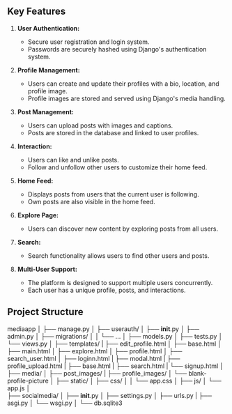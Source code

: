 ## Key Features

1. **User Authentication:**
   - Secure user registration and login system.
   - Passwords are securely hashed using Django's authentication system.

2. **Profile Management:**
   - Users can create and update their profiles with a bio, location, and profile image.
   - Profile images are stored and served using Django's media handling.

3. **Post Management:**
   - Users can upload posts with images and captions.
   - Posts are stored in the database and linked to user profiles.

4. **Interaction:**
   - Users can like and unlike posts.
   - Follow and unfollow other users to customize their home feed.

5. **Home Feed:**
   - Displays posts from users that the current user is following.
   - Own posts are also visible in the home feed.

6. **Explore Page:**
   - Users can discover new content by exploring posts from all users.

7. **Search:**
   - Search functionality allows users to find other users and posts.

8. **Multi-User Support:**
   - The platform is designed to support multiple users concurrently.
   - Each user has a unique profile, posts, and interactions.

## Project Structure
mediaapp
│
├── manage.py
│
├── userauth/
│   ├── __init__.py
│   ├── admin.py
│   ├── migrations/
│   │   └── ...
│   ├── models.py
│   ├── tests.py
│   └── views.py
│
├── templates/
|   ├── edit_profile.html
│   ├── base.html
│   ├── main.html
│   ├── explore.html
│   ├── profile.html
│   ├── search_user.html
│   ├── loginn.html
|   ├── modal.html
|   ├── profile_upload.html
|   ├── base.html
|   ├── search.html
|   └── signup.html
│
├── media/
│   ├── post_images/
|   ├── profile_images/
│   └── blank-profile-picture
│
├── static/
│   ├── css/
│   │   └── app.css
│   ├── js/
│       └── app.js
│   
├── socialmedia/
│   ├── __init__.py
│   ├── settings.py
│   ├── urls.py
|   ├── asgi.py
│   └── wsgi.py
│
└── db.sqlite3

